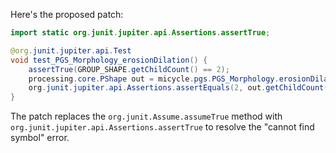 Here's the proposed patch:

```java
import static org.junit.jupiter.api.Assertions.assertTrue;

@org.junit.jupiter.api.Test
void test_PGS_Morphology_erosionDilation() {
    assertTrue(GROUP_SHAPE.getChildCount() == 2);
    processing.core.PShape out = micycle.pgs.PGS_Morphology.erosionDilation(GROUP_SHAPE, 0);
    org.junit.jupiter.api.Assertions.assertEquals(2, out.getChildCount());
}
```

The patch replaces the `org.junit.Assume.assumeTrue` method with `org.junit.jupiter.api.Assertions.assertTrue` to resolve the "cannot find symbol" error.